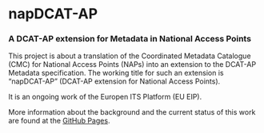 # napDCAT-AP
### A DCAT-AP extension for Metadata in National Access Points

This project is about a translation of the Coordinated Metadata Catalogue (CMC) for National Access Points (NAPs) into an extension to the DCAT-AP Metadata specification. The working title for such an extension is “napDCAT-AP” (DCAT-AP extension for National Access Points). 

It is an ongoing work of the Europen ITS Platform (EU EIP).

More information about the background and the current status of this work are found at the [GitHub Pages](https://eueip.github.io/napDCAT-AP/).
